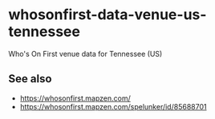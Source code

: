# whosonfirst-data-venue-us-tennessee

Who's On First venue data for Tennessee (US)

## See also

* https://whosonfirst.mapzen.com/
* https://whosonfirst.mapzen.com/spelunker/id/85688701
